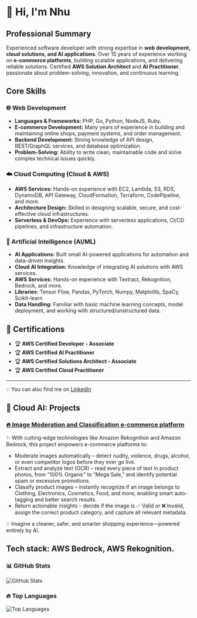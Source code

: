 # 👋 Hi, I'm Nhu

## **Professional Summary**

Experienced software developer with strong expertise in **web development, cloud solutions, and AI applications**. Over 15 years of experience working on **e-commerce platforms**, building scalable applications, and delivering reliable solutions. Certified **AWS Solution Architect** and **AI Practitioner**, passionate about problem-solving, innovation, and continuous learning.


## **Core Skills**

### 🌐 Web Development

* **Languages & Frameworks:** PHP, Go, Python, NodeJS, Ruby.
* **E-commerce Development:** Many years of experience in building and maintaining online shops, payment systems, and order management.
* **Backend Development:** Strong knowledge of API design, REST/GraphQL services, and database optimization.
* **Problem-Solving:** Ability to write clean, maintainable code and solve complex technical issues quickly.

### ☁️ Cloud Computing (Cloud & AWS)

* **AWS Services:** Hands-on experience with EC2, Lambda, S3, RDS, DynamoDB, API Gateway, CloudFormation, Terraform, CodePipeline, and more.
* **Architecture Design:** Skilled in designing scalable, secure, and cost-effective cloud infrastructures.
* **Serverless & DevOps:** Experience with serverless applications, CI/CD pipelines, and infrastructure automation.

### 🤖 Artificial Intelligence (AI/ML)

* **AI Applications:** Built small AI-powered applications for automation and data-driven insights.
* **Cloud AI Integration:** Knowledge of integrating AI solutions with AWS services.
* **AWS Services:** Hands-on experience with Textract, Rekognition, Bedrock, and more.
* **Libraries**: Tensor Flow, Pandas, PyTorch, Numpy, Matplotlib, SpaCy, Scikit-learn
* **Data Handling:** Familiar with basic machine learning concepts, model deployment, and working with structured/unstructured data.

## 📜 Certifications
- 🏆 **AWS Certified Developer - Associate**
- 🏆 **AWS Certified AI Practitioner**
- 🏆 **AWS Certified Solutions Architect - Associate**
- 🏆 **AWS Certified Cloud Practitioner**


---
💡 You can also find me on [LinkedIn](https://www.linkedin.com/in/)  

## 🚀 Cloud AI: Projects
### [🔥 Image Moderation and Classification e-commerce platform](https://github.com/tqnhu4/AI/tree/main/Projects/%5BBedrock%5D%203.Image%20moderation%20%26%20classification%20system%20for%20e-commerce%20platform)  
  
✨ With cutting-edge technologies like Amazon Rekognition and Amazon Bedrock, this project empowers e-commerce platforms to:

- Moderate images automatically – detect nudity, violence, drugs, alcohol, or even competitor logos before they ever go live.
- Extract and analyze text (OCR) – read every piece of text in product photos, from “100% Organic” to “Mega Sale,” and identify potential spam or excessive promotions.
- Classify product images – instantly recognize if an image belongs to Clothing, Electronics, Cosmetics, Food, and more, enabling smart auto-tagging and better search results.
- Return actionable insights – decide if the image is ✅ Valid or ❌ Invalid, assign the correct product category, and capture all relevant metadata.

💡 Imagine a cleaner, safer, and smarter shopping experience—powered entirely by AI.

**Tech stack:** AWS Bedrock, AWS Rekognition.
---

### 📊 GitHub Stats
![GitHub Stats](https://github-readme-stats.vercel.app/api?username=tqnhu4&show_icons=true&theme=radical)

### 🔥 Top Languages
![Top Languages](https://github-readme-stats.vercel.app/api/top-langs/?username=tqnhu4&layout=compact&theme=radical)

